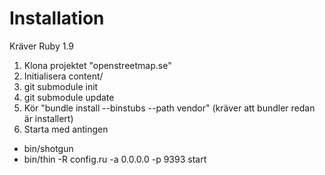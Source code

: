 # Installation

Kräver Ruby 1.9

1. Klona projektet "openstreetmap.se"
2. Initialisera content/
  1. git submodule init
  2. git submodule update
3. Kör "bundle install --binstubs --path vendor" (kräver att bundler redan är installert)
4. Starta med antingen
  * bin/shotgun
  * bin/thin -R config.ru -a 0.0.0.0 -p 9393 start
